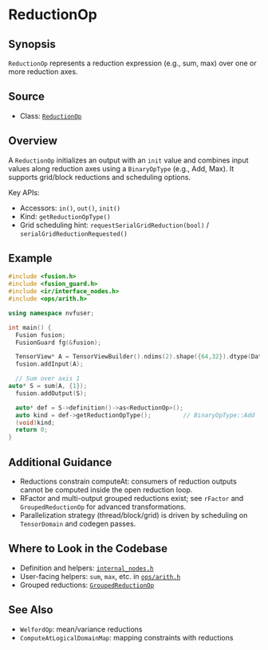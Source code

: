 # ReductionOp

## Synopsis
`ReductionOp` represents a reduction expression (e.g., sum, max) over one or more reduction axes.

## Source
- Class: [`ReductionOp`](../../../csrc/ir/internal_nodes.h#L955)

## Overview
A `ReductionOp` initializes an output with an `init` value and combines input values along reduction axes using a `BinaryOpType` (e.g., Add, Max). It supports grid/block reductions and scheduling options.

Key APIs:
- Accessors: `in()`, `out()`, `init()`
- Kind: `getReductionOpType()`
- Grid scheduling hint: `requestSerialGridReduction(bool)` / `serialGridReductionRequested()`

## Example
```cpp
#include <fusion.h>
#include <fusion_guard.h>
#include <ir/interface_nodes.h>
#include <ops/arith.h>

using namespace nvfuser;

int main() {
  Fusion fusion;
  FusionGuard fg(&fusion);

  TensorView* A = TensorViewBuilder().ndims(2).shape({64,32}).dtype(DataType::Float).contiguity(true).build();
  fusion.addInput(A);

  // Sum over axis 1
auto* S = sum(A, {1});
  fusion.addOutput(S);

  auto* def = S->definition()->as<ReductionOp>();
  auto kind = def->getReductionOpType();         // BinaryOpType::Add
  (void)kind;
  return 0;
}
```

## Additional Guidance
- Reductions constrain computeAt: consumers of reduction outputs cannot be computed inside the open reduction loop.
- RFactor and multi-output grouped reductions exist; see `rFactor` and `GroupedReductionOp` for advanced transformations.
- Parallelization strategy (thread/block/grid) is driven by scheduling on `TensorDomain` and codegen passes.

## Where to Look in the Codebase
- Definition and helpers: [`internal_nodes.h`](../../../csrc/ir/internal_nodes.h#L955)
- User-facing helpers: `sum`, `max`, etc. in [`ops/arith.h`](../../../csrc/ops/arith.h)
- Grouped reductions: [`GroupedReductionOp`](../../../csrc/ir/internal_nodes.h#L1020)

## See Also
- `WelfordOp`: mean/variance reductions
- `ComputeAtLogicalDomainMap`: mapping constraints with reductions
